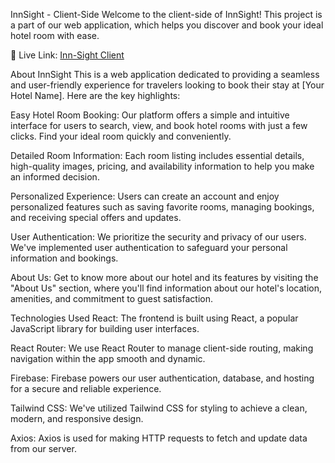 InnSight - Client-Side
Welcome to the client-side of InnSight! This project is a part of our web application, which helps you discover and book your ideal hotel room with ease.

🔗 Live Link: [Inn-Sight Client](https://inn-sight.web.app/)

About InnSight
This is a web application dedicated to providing a seamless and user-friendly experience for travelers looking to book their stay at [Your Hotel Name]. Here are the key highlights:

Easy Hotel Room Booking: Our platform offers a simple and intuitive interface for users to search, view, and book hotel rooms with just a few clicks. Find your ideal room quickly and conveniently.

Detailed Room Information: Each room listing includes essential details, high-quality images, pricing, and availability information to help you make an informed decision.

Personalized Experience: Users can create an account and enjoy personalized features such as saving favorite rooms, managing bookings, and receiving special offers and updates.

User Authentication: We prioritize the security and privacy of our users. We've implemented user authentication to safeguard your personal information and bookings.

About Us: Get to know more about our hotel and its features by visiting the "About Us" section, where you'll find information about our hotel's location, amenities, and commitment to guest satisfaction.

Technologies Used
React: The frontend is built using React, a popular JavaScript library for building user interfaces.

React Router: We use React Router to manage client-side routing, making navigation within the app smooth and dynamic.

Firebase: Firebase powers our user authentication, database, and hosting for a secure and reliable experience.

Tailwind CSS: We've utilized Tailwind CSS for styling to achieve a clean, modern, and responsive design.

Axios: Axios is used for making HTTP requests to fetch and update data from our server.
